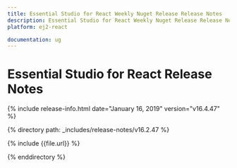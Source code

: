 ```yaml
---
title: Essential Studio for React Weekly Nuget Release Release Notes  
description: Essential Studio for React Weekly Nuget Release Release Notes  
platform: ej2-react

documentation: ug
---
```


# Essential Studio for  React  Release Notes  

{% include release-info.html date="January 16, 2019"   version="v16.4.47"  %} 

{% directory path: _includes/release-notes/v16.2.47 %}

{% include {{file.url}} %}

{% enddirectory %}
